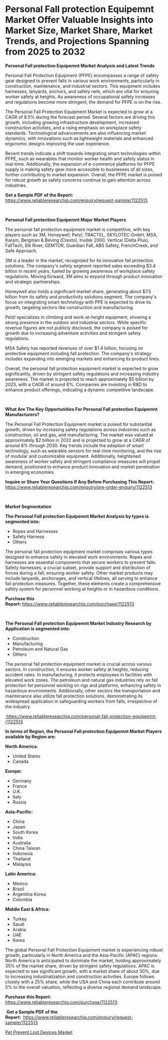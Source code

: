 <p><h1>Personal Fall protection Equipemnt Market Offer Valuable Insights into Market Size, Market Share, Market Trends, and Projections Spanning from 2025 to 2032</h1></p><p><strong>Personal Fall protection Equipemnt Market Analysis and Latest Trends</strong></p>
<p><p>Personal Fall Protection Equipment (PFPE) encompasses a range of safety gear designed to prevent falls in various work environments, particularly in construction, maintenance, and industrial sectors. This equipment includes harnesses, lanyards, anchors, and safety nets, which are vital for ensuring worker safety at heights. As awareness of occupational safety increases and regulations become more stringent, the demand for PFPE is on the rise.</p><p>The Personal Fall Protection Equipment Market is expected to grow at a CAGR of 8.5% during the forecast period. Several factors are driving this growth, including growing infrastructure development, increased construction activities, and a rising emphasis on workplace safety standards. Technological advancements are also influencing market dynamics, with innovations such as lightweight materials and enhanced ergonomic designs improving the user experience.</p><p>Recent trends indicate a shift towards integrating smart technologies within PFPE, such as wearables that monitor worker health and safety status in real-time. Additionally, the expansion of e-commerce platforms for PFPE supply is making safety gear more accessible to businesses of all sizes, further contributing to market expansion. Overall, the PFPE market is poised for robust growth as safety concerns continue to gain attention across industries.</p></p>
<p><strong>Get a Sample PDF of the Report:&nbsp;</strong> <a href="https://www.reliableresearchiq.com/enquiry/request-sample/1122513?utm_campaign=2309&utm_medium=2&utm_source=Github&utm_content=ia&utm_term=10022025&utm_id=personal-fall-protection-equipemnt">https://www.reliableresearchiq.com/enquiry/request-sample/1122513</a></p>
<p>&nbsp;</p>
<p><strong>Personal Fall protection Equipemnt Major Market Players</strong></p>
<p><p>The personal fall protection equipment market is competitive, with key players such as 3M, Honeywell, Petzl, TRACTEL, SKYLOTEC GmbH, MSA, Karam, Bergman & Beving (Cresto), Irudek 2000, Vertical (Delta Plus), FallTech, Elk River, GEMTOR, Guardian Fall, ABS Safety, FrenchCreek, and Safe Approach.</p><p>3M is a leader in the market, recognized for its innovative fall protection solutions. The company's safety segment reported sales exceeding $3.4 billion in recent years, fueled by growing awareness of workplace safety regulations. Moving forward, 3M aims to expand through product innovation and strategic partnerships.</p><p>Honeywell also holds a significant market share, generating about $7.5 billion from its safety and productivity solutions segment. The company's focus on integrating smart technology with PPE is expected to drive its growth, targeting sectors like construction and manufacturing.</p><p>Petzl specializes in climbing and work-at-height equipment, showing a strong presence in the outdoor and industrial sectors. While specific revenue figures are not publicly disclosed, the company is poised for growth due to increasing adventure activities and stringent safety regulations.</p><p>MSA Safety has reported revenues of over $1.4 billion, focusing on protective equipment including fall protection. The company's strategy includes expanding into emerging markets and enhancing its product lines.</p><p>Overall, the personal fall protection equipment market is expected to grow significantly, driven by stringent safety regulations and increasing industry awareness. The market is projected to reach approximately $5 billion by 2025, with a CAGR of around 6%. Companies are investing in R&D to enhance product offerings, indicating a dynamic competitive landscape.</p></p>
<p>&nbsp;</p>
<p><strong>What Are The Key Opportunities For Personal Fall protection Equipemnt Manufacturers?</strong></p>
<p><p>The Personal Fall Protection Equipment market is poised for substantial growth, driven by increasing safety regulations across industries such as construction, oil and gas, and manufacturing. The market was valued at approximately $2 billion in 2022 and is projected to grow at a CAGR of around 8% through 2030. Key trends include the adoption of smart technology, such as wearable sensors for real-time monitoring, and the rise of modular and customizable equipment. Additionally, heightened awareness of worker safety and stringent compliance measures will propel demand, positioned to enhance product innovation and market penetration in emerging economies.</p></p>
<p><strong>Inquire or Share Your Questions If Any Before Purchasing This Report:</strong> <a href="https://www.reliableresearchiq.com/enquiry/pre-order-enquiry/1122513?utm_campaign=2309&utm_medium=2&utm_source=Github&utm_content=ia&utm_term=10022025&utm_id=personal-fall-protection-equipemnt">https://www.reliableresearchiq.com/enquiry/pre-order-enquiry/1122513</a></p>
<p>&nbsp;</p>
<p><strong>Market Segmentation</strong></p>
<p><strong>The Personal Fall protection Equipemnt Market Analysis by types is segmented into:</strong></p>
<p><ul><li>Ropes and Harnesses</li><li>Safety Harness</li><li>Others</li></ul></p>
<p><p>The personal fall protection equipment market comprises various types designed to enhance safety in elevated work environments. Ropes and harnesses are essential components that secure workers to prevent falls. Safety harnesses, a crucial subset, provide support and distribution of forces during a fall, ensuring worker safety. Other market products may include lanyards, anchorages, and vertical lifelines, all serving to enhance fall protection measures. Together, these elements create a comprehensive safety system for personnel working at heights or in hazardous conditions.</p></p>
<p><strong>Purchase this Report:&nbsp;</strong><a href="https://www.reliableresearchiq.com/purchase/1122513?utm_campaign=2309&utm_medium=2&utm_source=Github&utm_content=ia&utm_term=10022025&utm_id=personal-fall-protection-equipemnt">https://www.reliableresearchiq.com/purchase/1122513</a></p>
<p>&nbsp;</p>
<p><strong>The Personal Fall protection Equipemnt Market Industry Research by Application is segmented into:</strong></p>
<p><ul><li>Construction</li><li>Manufacturing</li><li>Petroleum and Natural Gas</li><li>Others</li></ul></p>
<p><p>The personal fall protection equipment market is crucial across various sectors. In construction, it ensures worker safety at heights, reducing accident rates. In manufacturing, it protects employees in facilities with elevated work zones. The petroleum and natural gas industries rely on fall protection for personnel working on rigs and platforms, enhancing safety in hazardous environments. Additionally, other sectors like transportation and maintenance also utilize fall protection solutions, demonstrating its widespread application in safeguarding workers from falls, irrespective of the industry.</p></p>
<p><a href="https://www.reliableresearchiq.com/personal-fall-protection-equipemnt-r1122513?utm_campaign=2309&utm_medium=2&utm_source=Github&utm_content=ia&utm_term=10022025&utm_id=personal-fall-protection-equipemnt">&nbsp;https://www.reliableresearchiq.com/personal-fall-protection-equipemnt-r1122513</a></p>
<p><strong>In terms of Region, the Personal Fall protection Equipemnt Market Players available by Region are:</strong></p>
<p>
    <p> <strong> North America: </strong>
        <ul>
            <li>United States</li>
            <li>Canada</li>
        </ul>
        </p> 
    <p> <strong> Europe: </strong>
        <ul>
            <li>Germany</li>
            <li>France</li>
            <li>U.K.</li>
            <li>Italy</li>
            <li>Russia</li>
        </ul>
        </p> 
    <p> <strong> Asia-Pacific: </strong>
        <ul>
            <li>China</li>
            <li>Japan</li>
            <li>South Korea</li>
            <li>India</li>
            <li>Australia</li>
            <li>China Taiwan</li>
            <li>Indonesia</li>
            <li>Thailand</li>
            <li>Malaysia</li>
        </ul>
        </p> 
    <p> <strong> Latin America: </strong>
        <ul>
            <li>Mexico</li>
            <li>Brazil</li>
            <li>Argentina Korea</li>
            <li>Colombia</li>
        </ul>
        </p> 
    <p> <strong> Middle East & Africa: </strong>
        <ul>
            <li>Turkey</li>
            <li>Saudi</li>
            <li>Arabia</li>
            <li>UAE</li>
            <li>Korea</li>
        </ul>
    </p>
    </p>
<p><p>The global Personal Fall Protection Equipment market is experiencing robust growth, particularly in North America and the Asia-Pacific (APAC) regions. North America is anticipated to dominate the market, holding approximately 35% of the market share, driven by stringent safety regulations. APAC is expected to see significant growth, with a market share of about 30%, due to increasing industrialization and construction activities. Europe follows closely with a 25% share, while the USA and China each contribute around 5% to the overall valuation, reflecting a diverse regional demand landscape.</p></p>
<p><strong>Purchase this Report: </strong><a href="https://www.reliableresearchiq.com/purchase/1122513?utm_campaign=2309&utm_medium=2&utm_source=Github&utm_content=ia&utm_term=10022025&utm_id=personal-fall-protection-equipemnt">https://www.reliableresearchiq.com/purchase/1122513</a></p>
<p>&nbsp;<strong>Get a Sample PDF of the Report:&nbsp;&nbsp;</strong><a href="https://www.reliableresearchiq.com/enquiry/request-sample/1122513?utm_campaign=2309&utm_medium=2&utm_source=Github&utm_content=ia&utm_term=10022025&utm_id=personal-fall-protection-equipemnt">https://www.reliableresearchiq.com/enquiry/request-sample/1122513</a></p>
<p><strong></strong></p>
<p><p><a href="https://github.com/triattwood9919/Market-Research-Report-List-1/blob/main/pet-prevent-lost-devices-market.md?utm_campaign=2309&utm_medium=2&utm_source=Github&utm_content=ia&utm_term=10022025&utm_id=personal-fall-protection-equipemnt">Pet Prevent Lost Devices Market</a></p></p>